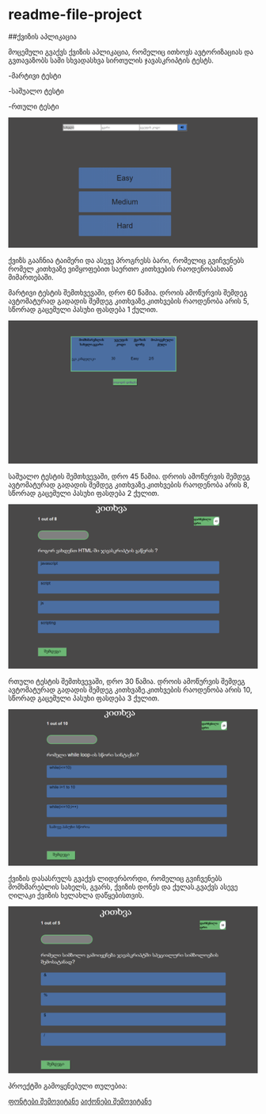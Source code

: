# readme-file-project

##ქვიზის აპლიკაცია

მოცემული გვაქვს ქვიზის აპლიკაცია, რომელიც ითხოვს ავტორიზაციას და გვთავაზობს სამი სხვადასხვა სირთულის ჯავასკრიპტის ტესტს.

-მარტივი ტესტი

-საშუალო ტესტი

-რთული ტესტი

![](Capture.PNG)

ქვიზს გააჩნია ტაიმერი და ასევე პროგრესს ბარი, რომელიც გვიჩვენებს რომელ კითხვაზე ვიმყოფებით საერთო კითხვების რაოდენობასთან მიმართებაში.

მარტივი ტესტის შემთხვევაში, დრო 60 წამია. დროის ამოწურვის შემდეგ ავტომატურად გადადის შემდეგ კითხვაზე.კითხვების რაოდენობა არის 5, სწორად გაცემული პასუხი ფასდება 1 ქულით.

![](Capture2.PNG)


საშუალო ტესტის შემთხვევაში, დრო 45 წამია. დროის ამოწურვის შემდეგ ავტომატურად გადადის შემდეგ კითხვაზე.კითხვების რაოდენობა არის 8, სწორად გაცემული პასუხი ფასდება 2 ქულით.

![](Capture3.PNG)

რთული ტესტის შემთხვევაში, დრო 30 წამია. დროის ამოწურვის შემდეგ ავტომატურად გადადის შემდეგ კითხვაზე.კითხვების რაოდენობა არის 10, სწორად გაცემული პასუხი ფასდება 3 ქულით.

![](Capture4.PNG)

ქვიზის დასასრულს  გვაქვს ლიდერბორდი, რომელიც გვიჩვენებს მომხმარებლის სახელს, გვარს, ქვიზის დონეს და ქულას.გვაქვს ასევე ღილაკი ქვიზის ხელახლა დაწყებისთვის.

![](Capture1.PNG)

პროექტში გამოყენებული თულებია:

[ფონტები შემოვიტანე](https://web-fonts.ge)
[აიქონები შემოვიტანე](https://fontawesome.com)
